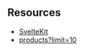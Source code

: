 ## Resources

- [SvelteKit](https://kit.svelte.dev/)
- [products?limit=10](https://devdojo.com/jeblister/exploring-data-fetching-in-sveltekits-latest-version)
